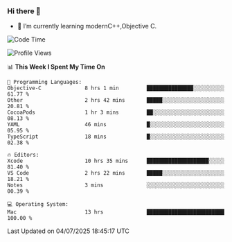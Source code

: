 ### Hi there 👋
- 🌱 I’m currently learning modernC++,Objective C.
<!--
**Asukaki7/Asukaki7** is a ✨ _special_ ✨ repository because its `README.md` (this file) appears on your GitHub profile.

Here are some ideas to get you started:

- 🔭 I’m currently working on ...
- 🌱 I’m currently learning ...
- 👯 I’m looking to collaborate on ...
- 🤔 I’m looking for help with ...
- 💬 Ask me about ...
- 📫 How to reach me: ...
- 😄 Pronouns: ...
- ⚡ Fun fact: ...
-->
<!--START_SECTION:waka-->
![Code Time](http://img.shields.io/badge/Code%20Time-571%20hrs%2013%20mins-blue)

![Profile Views](http://img.shields.io/badge/Profile%20Views-1-blue)

📊 **This Week I Spent My Time On** 

```text
💬 Programming Languages: 
Objective-C              8 hrs 1 min         ███████████████░░░░░░░░░░   61.77 % 
Other                    2 hrs 42 mins       █████░░░░░░░░░░░░░░░░░░░░   20.81 % 
CocoaPods                1 hr 3 mins         ██░░░░░░░░░░░░░░░░░░░░░░░   08.13 % 
YAML                     46 mins             █░░░░░░░░░░░░░░░░░░░░░░░░   05.95 % 
TypeScript               18 mins             █░░░░░░░░░░░░░░░░░░░░░░░░   02.38 % 

🔥 Editors: 
Xcode                    10 hrs 35 mins      ████████████████████░░░░░   81.40 % 
VS Code                  2 hrs 22 mins       █████░░░░░░░░░░░░░░░░░░░░   18.21 % 
Notes                    3 mins              ░░░░░░░░░░░░░░░░░░░░░░░░░   00.39 % 

💻 Operating System: 
Mac                      13 hrs              █████████████████████████   100.00 % 
```


 Last Updated on 04/07/2025 18:45:17 UTC
<!--END_SECTION:waka-->
